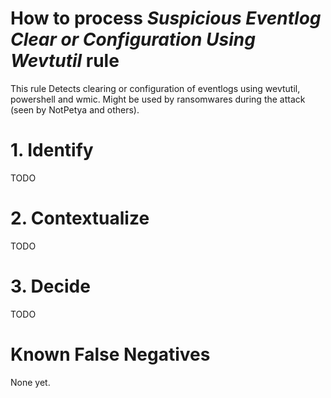 # How to process *Suspicious Eventlog Clear or Configuration Using Wevtutil* rule
This rule Detects clearing or configuration of eventlogs using wevtutil, powershell and wmic. Might be used by ransomwares during the attack (seen by NotPetya and others).

# 1. Identify
TODO

# 2. Contextualize
TODO

# 3. Decide
TODO

# Known False Negatives
None yet.
